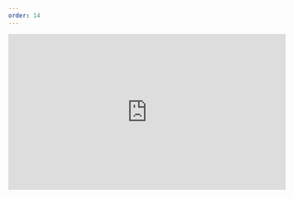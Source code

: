 ```yaml
---
order: 14
---
```

<iframe width="560" height="315" src="https://www.youtube.com/embed/PAw9ktufXf8" frameborder="0" allow="accelerometer; autoplay; encrypted-media; gyroscope; picture-in-picture" allowfullscreen></iframe>